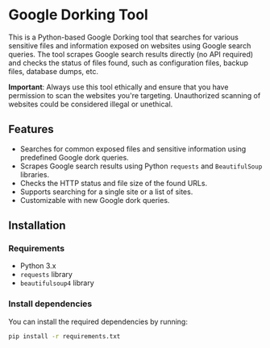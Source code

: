 # Google Dorking Tool

This is a Python-based Google Dorking tool that searches for various sensitive files and information exposed on websites using Google search queries. The tool scrapes Google search results directly (no API required) and checks the status of files found, such as configuration files, backup files, database dumps, etc. 

**Important**: Always use this tool ethically and ensure that you have permission to scan the websites you're targeting. Unauthorized scanning of websites could be considered illegal or unethical.

## Features

- Searches for common exposed files and sensitive information using predefined Google dork queries.
- Scrapes Google search results using Python `requests` and `BeautifulSoup` libraries.
- Checks the HTTP status and file size of the found URLs.
- Supports searching for a single site or a list of sites.
- Customizable with new Google dork queries.

## Installation

### Requirements

- Python 3.x
- `requests` library
- `beautifulsoup4` library

### Install dependencies

You can install the required dependencies by running:

```bash
pip install -r requirements.txt
